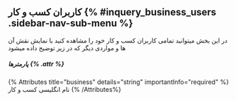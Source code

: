 ##  کاربران کسب و کار {% #inquery_business_users .sidebar-nav-sub-menu %}
در این بخش میتوانید تمامی کاربران کسب و کار خود را مشاهده کنید با نمایش نقش آن ها و مواردی دیگر که در زیر توضیح داده میشود 

##### پارمترها {% .attr %}

{% Attributes title="business" details="string" importantInfo="required" %}
نام انگلیسی کسب و کار
{% /Attributes%}
